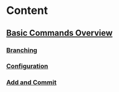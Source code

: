 # Content

## [Basic Commands Overview](https://github.com/pytherik/learning-git/wiki/Basic-Commands-Overview)
### [Branching](https://github.com/pytherik/learning-git/wiki/Branching)
### [Configuration](https://github.com/pytherik/learning-git/wiki/Configuration)
### [Add and Commit]([Configuration](https://github.com/pytherik/learning-git/wiki/Add-and-Commit))
